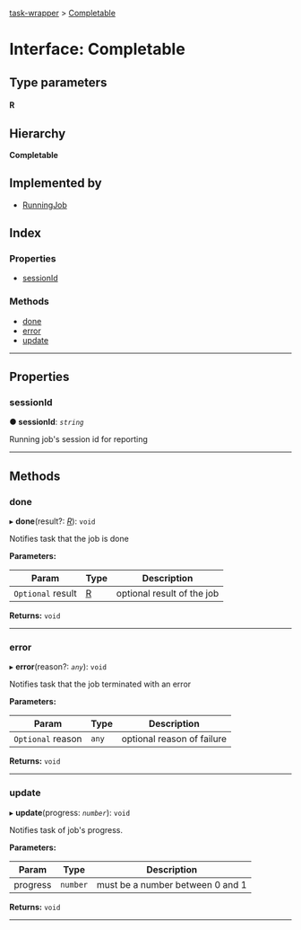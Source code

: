 [task-wrapper](../README.md) > [Completable](../interfaces/completable.md)

# Interface: Completable

## Type parameters
#### R 
## Hierarchy

**Completable**

## Implemented by

* [RunningJob](../classes/runningjob.md)

## Index

### Properties

* [sessionId](completable.md#sessionid)

### Methods

* [done](completable.md#done)
* [error](completable.md#error)
* [update](completable.md#update)

---

## Properties

<a id="sessionid"></a>

###  sessionId

**● sessionId**: *`string`*

Running job's session id for reporting

___

## Methods

<a id="done"></a>

###  done

▸ **done**(result?: *[R]()*): `void`

Notifies task that the job is done

**Parameters:**

| Param | Type | Description |
| ------ | ------ | ------ |
| `Optional` result | [R]() |  optional result of the job |

**Returns:** `void`

___
<a id="error"></a>

###  error

▸ **error**(reason?: *`any`*): `void`

Notifies task that the job terminated with an error

**Parameters:**

| Param | Type | Description |
| ------ | ------ | ------ |
| `Optional` reason | `any` |  optional reason of failure |

**Returns:** `void`

___
<a id="update"></a>

###  update

▸ **update**(progress: *`number`*): `void`

Notifies task of job's progress.

**Parameters:**

| Param | Type | Description |
| ------ | ------ | ------ |
| progress | `number` |  must be a number between 0 and 1 |

**Returns:** `void`

___

